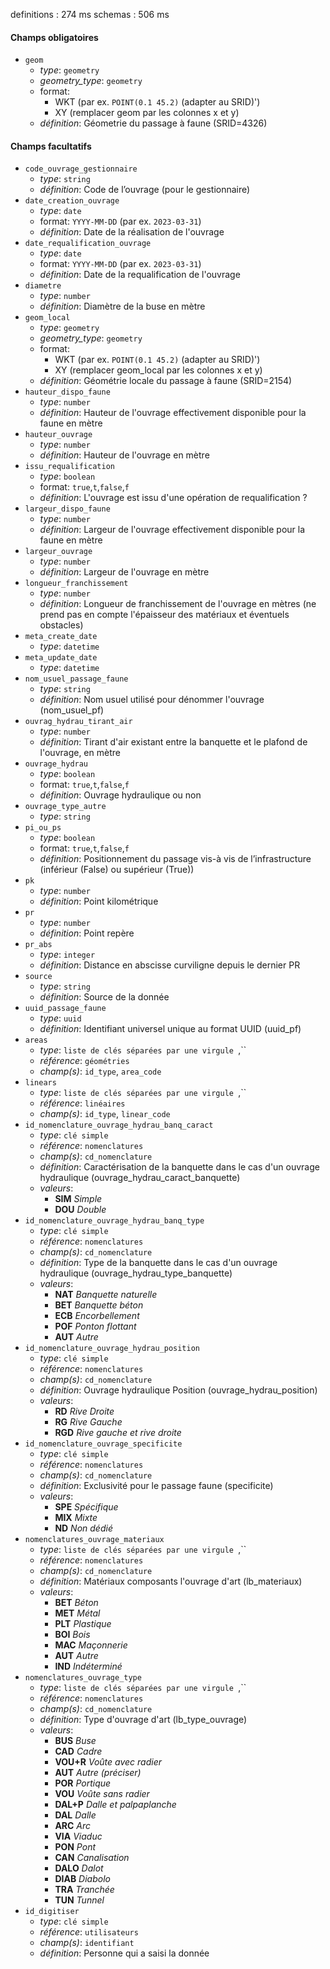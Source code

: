 definitions : 274 ms
schemas     : 506 ms


#### Champs obligatoires

- `geom`
  - *type*: `geometry`
  - *geometry_type*: `geometry`
  - format:
    - WKT (par ex. `POINT(0.1 45.2)` (adapter au SRID)')
    - XY (remplacer geom par les colonnes x et y)
  - *définition*: Géometrie du passage à faune (SRID=4326)


#### Champs facultatifs

- `code_ouvrage_gestionnaire`
  - *type*: `string`
  - *définition*: Code de l’ouvrage (pour le gestionnaire)
- `date_creation_ouvrage`
  - *type*: `date`
  - format: `YYYY-MM-DD` (par ex. `2023-03-31`)
  - *définition*: Date de la réalisation de l'ouvrage
- `date_requalification_ouvrage`
  - *type*: `date`
  - format: `YYYY-MM-DD` (par ex. `2023-03-31`)
  - *définition*: Date de la requalification de l'ouvrage
- `diametre`
  - *type*: `number`
  - *définition*: Diamètre de la buse en mètre
- `geom_local`
  - *type*: `geometry`
  - *geometry_type*: `geometry`
  - format:
    - WKT (par ex. `POINT(0.1 45.2)` (adapter au SRID)')
    - XY (remplacer geom_local par les colonnes x et y)
  - *définition*: Géométrie locale du passage à faune (SRID=2154)
- `hauteur_dispo_faune`
  - *type*: `number`
  - *définition*: Hauteur de l'ouvrage effectivement disponible pour la faune en mètre
- `hauteur_ouvrage`
  - *type*: `number`
  - *définition*: Hauteur de l'ouvrage en mètre
- `issu_requalification`
  - *type*: `boolean`
  - format: `true`,`t`,`false`,`f`
  - *définition*: L'ouvrage est issu d'une opération de requalification ?
- `largeur_dispo_faune`
  - *type*: `number`
  - *définition*: Largeur de l'ouvrage effectivement disponible pour la faune en mètre
- `largeur_ouvrage`
  - *type*: `number`
  - *définition*: Largeur de l'ouvrage en mètre
- `longueur_franchissement`
  - *type*: `number`
  - *définition*: Longueur de franchissement de l'ouvrage en mètres (ne prend pas en compte l'épaisseur des matériaux et éventuels obstacles)
- `meta_create_date`
  - *type*: `datetime`
- `meta_update_date`
  - *type*: `datetime`
- `nom_usuel_passage_faune`
  - *type*: `string`
  - *définition*: Nom usuel utilisé pour dénommer l'ouvrage (nom_usuel_pf)
- `ouvrag_hydrau_tirant_air`
  - *type*: `number`
  - *définition*:  Tirant d'air existant entre la banquette et le plafond de l'ouvrage, en mètre
- `ouvrage_hydrau`
  - *type*: `boolean`
  - format: `true`,`t`,`false`,`f`
  - *définition*: Ouvrage hydraulique ou non
- `ouvrage_type_autre`
  - *type*: `string`
- `pi_ou_ps`
  - *type*: `boolean`
  - format: `true`,`t`,`false`,`f`
  - *définition*: Positionnement du passage vis-à vis de l’infrastructure (inférieur (False) ou supérieur (True))
- `pk`
  - *type*: `number`
  - *définition*: Point kilométrique
- `pr`
  - *type*: `number`
  - *définition*: Point repère
- `pr_abs`
  - *type*: `integer`
  - *définition*: Distance en abscisse curviligne depuis le dernier PR
- `source`
  - *type*: `string`
  - *définition*: Source de la donnée
- `uuid_passage_faune`
  - *type*: `uuid`
  - *définition*: Identifiant universel unique au format UUID (uuid_pf)
- `areas`
  - *type*: `liste de clés séparées par une virgule `,``
  - *référence*: `géométries`
  - *champ(s)*: `id_type`, `area_code`
- `linears`
  - *type*: `liste de clés séparées par une virgule `,``
  - *référence*: `linéaires`
  - *champ(s)*: `id_type`, `linear_code`
- `id_nomenclature_ouvrage_hydrau_banq_caract`
  - *type*: `clé simple`
  - *référence*: `nomenclatures`
  - *champ(s)*: `cd_nomenclature`
  - *définition*: Caractérisation de la banquette dans le cas d'un ouvrage hydraulique (ouvrage_hydrau_caract_banquette)
  - *valeurs*:
    - **SIM** *Simple*
    - **DOU** *Double*
- `id_nomenclature_ouvrage_hydrau_banq_type`
  - *type*: `clé simple`
  - *référence*: `nomenclatures`
  - *champ(s)*: `cd_nomenclature`
  - *définition*: Type de la banquette dans le cas d'un ouvrage hydraulique (ouvrage_hydrau_type_banquette)
  - *valeurs*:
    - **NAT** *Banquette naturelle*
    - **BET** *Banquette béton*
    - **ECB** *Encorbellement*
    - **POF** *Ponton flottant*
    - **AUT** *Autre*
- `id_nomenclature_ouvrage_hydrau_position`
  - *type*: `clé simple`
  - *référence*: `nomenclatures`
  - *champ(s)*: `cd_nomenclature`
  - *définition*: Ouvrage hydraulique Position (ouvrage_hydrau_position)
  - *valeurs*:
    - **RD** *Rive Droite*
    - **RG** *Rive Gauche*
    - **RGD** *Rive gauche et rive droite*
- `id_nomenclature_ouvrage_specificite`
  - *type*: `clé simple`
  - *référence*: `nomenclatures`
  - *champ(s)*: `cd_nomenclature`
  - *définition*: Exclusivité pour le passage faune (specificite)
  - *valeurs*:
    - **SPE** *Spécifique*
    - **MIX** *Mixte*
    - **ND** *Non dédié*
- `nomenclatures_ouvrage_materiaux`
  - *type*: `liste de clés séparées par une virgule `,``
  - *référence*: `nomenclatures`
  - *champ(s)*: `cd_nomenclature`
  - *définition*: Matériaux composants l'ouvrage d'art (lb_materiaux)
  - *valeurs*:
    - **BET** *Béton*
    - **MET** *Métal*
    - **PLT** *Plastique*
    - **BOI** *Bois*
    - **MAC** *Maçonnerie*
    - **AUT** *Autre*
    - **IND** *Indéterminé*
- `nomenclatures_ouvrage_type`
  - *type*: `liste de clés séparées par une virgule `,``
  - *référence*: `nomenclatures`
  - *champ(s)*: `cd_nomenclature`
  - *définition*: Type d'ouvrage d'art (lb_type_ouvrage)
  - *valeurs*:
    - **BUS** *Buse*
    - **CAD** *Cadre*
    - **VOU+R** *Voûte avec radier*
    - **AUT** *Autre (préciser)*
    - **POR** *Portique*
    - **VOU** *Voûte sans radier*
    - **DAL+P** *Dalle et palpaplanche*
    - **DAL** *Dalle*
    - **ARC** *Arc*
    - **VIA** *Viaduc*
    - **PON** *Pont*
    - **CAN** *Canalisation*
    - **DALO** *Dalot*
    - **DIAB** *Diabolo*
    - **TRA** *Tranchée*
    - **TUN** *Tunnel*
- `id_digitiser`
  - *type*: `clé simple`
  - *référence*: `utilisateurs`
  - *champ(s)*: `identifiant`
  - *définition*: Personne qui a saisi la donnée

